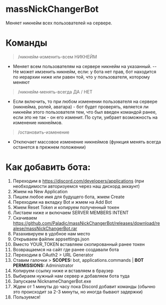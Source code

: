 # massNickChangerBot
Меняет никнейм всех пользователей на сервере. 


# **Команды**
> /никнейм-изменить-всем НИКНЕЙМ
- Меняет всем пользователям на сервере никнейм на указанный.
-- Не может имзенить никнейм, если: у бота нет прав, бот находится по иерархии ниже или равен той, что у пользователя, которому меняют

> /никнейм-менять-всегда ДА / НЕТ
- Если включить, то при любом изменении пользователя на сервере (никнейма, ролей, аватара) - бот будет проверять, является ли никнейм этого пользователя тем, что был введен командой ранее, если это не так - он его изменит. По сути, уибрает возможность на изменение никнеймов.

> /остановить-изменение
- Отключает массовое изменение никнеймов (функция менять всегда останется в прежнем положении)


# Как добавить бота:
1. Переходим в https://discord.com/developers/applications (при необходимости авторизуемся через наш дискорд аккаунт)
2. Жмем на New Application
3. Пишем любое имя для будущего бота, жмем Create
4. Переходим на вкладку Bot и жмем на Add Bot
5. Жмем Reset Token и копируем полученный токен
6. Листаем ниже и включаем SERVER MEMBERS INTENT
7. Скачиваем https://github.com/Paladic/massNickChangerBot/releases/download/realese/massNickChangerBot.rar
8. Разахивируем в удобное нам место
9. Открываем файлик appsettings.json
10. Вместо YOUR_TOKEN вставляем скопированный ранее токен
11. Возвращаемся на сайт где ранее создавали бота
12. Переходим в OAuth2 > URL Generator
13. Ставим галочки > **SCOPES:** bot, applications.commands | **BOT PERMISSIONS:** Administrator
14. Копируем ссылку ниже и вставляем в браузер
15. Выбираем нужный нам сервер и добавляем бота туда
16. Запускаем NicknameChangerBot.exe
17. Ждем от 1 минуты до часу пока Discord добавит команды (обычно это происходит за 2-3 минуты, но иногда бывают задержки)
18. Пользуемся!
